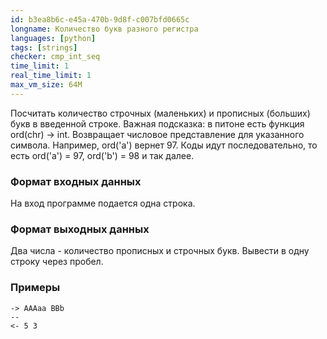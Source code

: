 ```yaml
---
id: b3ea8b6c-e45a-470b-9d8f-c007bfd0665c
longname: Количество букв разного регистра
languages: [python]
tags: [strings]
checker: cmp_int_seq
time_limit: 1
real_time_limit: 1
max_vm_size: 64M
---
```



Посчитать количество строчных (маленьких) и прописных (больших) букв в введенной строке. 
Важная подсказка: в питоне есть функция ord(chr) -> int. Возвращает числовое представление для указанного символа.
Например, ord('a') вернет 97. Коды идут последовательно, то есть ord('a') = 97, ord('b') = 98 и так далее. 

### Формат входных данных

На вход программе подается одна строка.

### Формат выходных данных

Два числа - количество прописных и строчных букв. Вывести в одну строку через пробел.
### Примеры

```
-> AAAaa BBb
--
<- 5 3
```